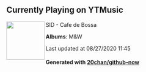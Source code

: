 ## Currently Playing on YTMusic

[<img align="left" width="100" src="https://lh3.googleusercontent.com/I9mA1S2xg38Rgb-CWP_R1YdUwEPnZ9EKZD6Gn6P0nxrCSv6TkbZwwRWF3uga8gF6N5PtxjvwZGSMZu3u">](https://music.youtube.com/channel/UC62CjlrklkrLDtbs5nfVsbw)

SID - Cafe de Bossa

**Albums**: M&W

Last updated at 08/27/2020 11:45

#### Generated with [20chan/github-now](https://github.com/20chan/github-now)


<!--
**20chan/20chan** is a ✨ _special_ ✨ repository because its `README.md` (this file) appears on your GitHub profile.

Here are some ideas to get you started:

- 🔭 I’m currently working on ...
- 🌱 I’m currently learning ...
- 👯 I’m looking to collaborate on ...
- 🤔 I’m looking for help with ...
- 💬 Ask me about ...
- 📫 How to reach me: ...
- 😄 Pronouns: ...
- ⚡ Fun fact: ...
-->
